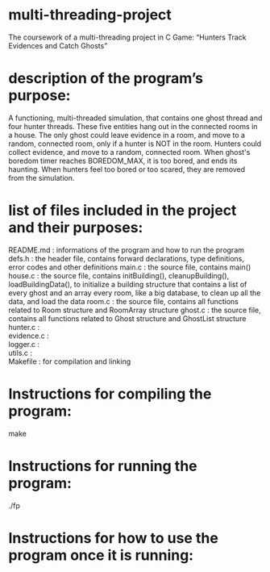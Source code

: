 # multi-threading-project
The coursework of a multi-threading project in C
Game: “Hunters Track Evidences and Catch Ghosts”

# description of the program’s purpose:
A functioning, multi-threaded simulation, that contains one ghost thread and four hunter threads. These five entities hang out in the connected rooms in a house. The only ghost could leave evidence in a room, and move to a random, connected room, only if a hunter is NOT in the room. Hunters could collect evidence, and move to a random, connected room. When ghost's boredom timer reaches BOREDOM_MAX, it is too bored, and ends its haunting. When hunters feel too bored or too scared, they are removed from the simulation.

# list of files included in the project and their purposes:
README.md :     informations of the program and how to run the program
defs.h :        the header file, contains forward declarations, type definitions, error codes and other definitions
main.c :        the source file, contains main()
house.c :       the source file, contains initBuilding(), cleanupBuilding(), loadBuildingData(), to initialize a building structure that contains a list of every ghost and an array every room, like a big database, to clean up all the data, and load the data
room.c :        the source file, contains all functions related to Room structure and RoomArray structure
ghost.c :       the source file, contains all functions related to Ghost structure and GhostList structure
hunter.c :      
evidence.c :     
logger.c :      
utils.c :       
Makefile :      for compilation and linking

# Instructions for compiling the program:
make

# Instructions for running the program:
./fp

# Instructions for how to use the program once it is running:
